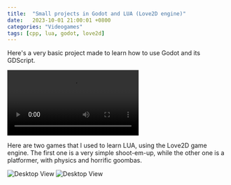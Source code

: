 ```yaml
---
title:  "Small projects in Godot and LUA (Love2D engine)"
date:   2023-10-01 21:00:01 +0800
categories: "Videogames"
tags: [cpp, lua, godot, love2d]
---
```


Here's a very basic project made to learn how to use Godot and its GDScript.

[<video src="https://dekadisk.github.io/assets/videos/Bounce.mp4">A video of a video game made in Godot.</video>](https://dekadisk.github.io/assets/videos/Bounce.mp4)


Here are two games that I used to learn LUA, using the Love2D game engine. The first one is a very simple shoot-em-up, while the other one is a platformer, with physics and horrific goombas.

![Desktop View](https://dekadisk.github.io/assets/img/gifs/Shmup_LUA.gif)
![Desktop View](https://dekadisk.github.io/assets/img/gifs/LUAGame2.gif)
